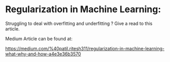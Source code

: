 # Regularization in Machine Learning:

Struggling to deal with overfitting and underfitting ? Give a read to this article.

Medium Article can be found at:

https://medium.com/%40patil.ritesh311/regularization-in-machine-learning-what-why-and-how-a4e3e36b3570